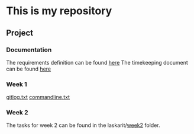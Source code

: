 # This is my repository

## Project

### Documentation
The requirements definition can be found [here](https://github.com/kirkeruusalu/ot-practice/blob/master/documentation/requirements_specification.md)
The timekeeping document can be found [here](https://github.com/kirkeruusalu/ot-practice/blob/master/documentation/timekeeping.md)


### Week 1
[gitlog.txt](https://github.com/kirkeruusalu/ot-practice/blob/master/laskarit/week1/gitlog.txt)
[commandline.txt](https://github.com/kirkeruusalu/ot-practice/blob/master/laskarit/week1/commandline.txt)

### Week 2
The tasks for week 2 can be found in the laskarit/[week2](https://github.com/kirkeruusalu/ot-practice/tree/master/laskarit/week2) folder.
